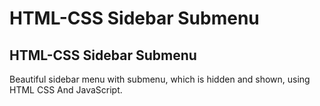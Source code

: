 # HTML-CSS Sidebar Submenu
## HTML-CSS Sidebar Submenu
Beautiful sidebar menu with submenu, which is hidden and shown, using HTML CSS And JavaScript.
